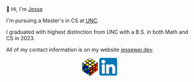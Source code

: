 👋 Hi, I'm [Jesse](https://jessewei.dev)

I'm pursuing a Master's in CS at [UNC](https://unc.edu).

I graduated with highest distinction from UNC with a B.S. in both Math and CS in 2023.

All of my contact information is on my website [jessewei.dev](https://jessewei.dev).

<p align="center">
  <a rel="me" href="https://jessewei.dev"><img height=48px src="img/logo_filled_outlined_6.png"></a>
  <a rel="me" href="https://www.linkedin.com/in/jessew13/"><img height=48px src="img/linkedin_logo.jpg"></a>
</p>
